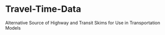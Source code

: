 # Travel-Time-Data
Alternative Source of Highway and Transit Skims for Use in Transportation Models
